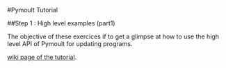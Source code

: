 #Pymoult Tutorial

##Step 1 : High level examples (part1)

The objective of these exercices if to get a glimpse at how to use the
high level API of Pymoult for updating programs.



[wiki page of the tutorial](https://bitbucket.org/smartinezgd/pymoult/wiki/A%20simple%20Pymoult%20tutorial).





